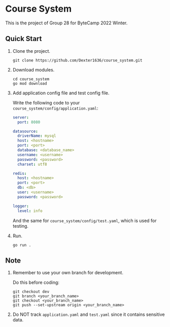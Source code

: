 # Course System

This is the project of Group 28 for ByteCamp 2022 Winter.

## Quick Start

1. Clone the project.
    
    ```
    git clone https://github.com/Dexter1636/course_system.git
    ```

2. Download modules.
    
    ```
    cd course_system
    go mod download
    ```

3. Add application config file and test config file.
    
    Write the following code to your `course_system/config/application.yaml`:
    
    ```yaml
    server:
      port: 8080
    
    datasource:
      driverName: mysql
      host: <hostname>
      port: <port>
      database: <database_name>
      username: <username>
      password: <password>
      charset: utf8
   
   redis:
      host: <hostname>
      port: <port>
      db: <db>
      user: <username>
      password: <password>
    
    logger:
      level: info
    ```
   
    And the same for `course_system/config/test.yaml`, which is used for testing.

4. Run.
    
    ```
    go run .
    ```

## Note

1. Remember to use your own branch for development.
    
    Do this before coding:
    
    ```
    git checkout dev
    git branch <your_branch_name>
    git checkout <your_branch_name>
    git push --set-upstream origin <your_branch_name>
    ```
   
2. Do NOT track `application.yaml` and `test.yaml` since it contains sensitive data.
